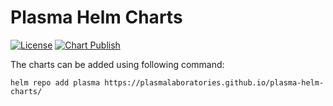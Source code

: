 # Plasma Helm Charts

[![License](https://img.shields.io/badge/License-MPL%202.0-blue.svg)](https://opensource.org/licenses/Apache-2.0)
[![Chart Publish](https://github.com/PlasmaLaboratories/plasma-helm-charts/actions/workflows/publish.yaml/badge.svg)](https://github.com/PlasmaLaboratories/plasma-helm-charts/actions/workflows/publish.yaml)

The charts can be added using following command:

```
helm repo add plasma https://plasmalaboratories.github.io/plasma-helm-charts/
```
